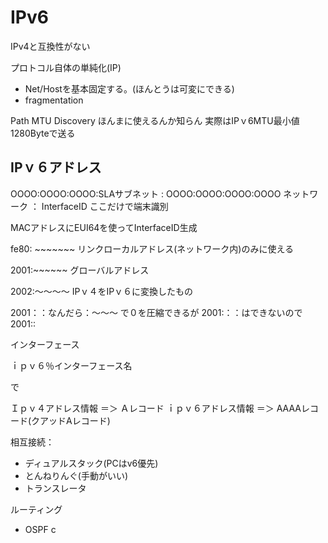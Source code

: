 # IPv6

IPv4と互換性がない

プロトコル自体の単純化(IP)
- Net/Hostを基本固定する。(ほんとうは可変にできる)
- fragmentation

Path MTU Discovery ほんまに使えるんか知らん
実際はIPｖ6MTU最小値1280Byteで送る

## IPｖ６アドレス

OOOO:OOOO:OOOO:SLAサブネット : OOOO:OOOO:OOOO:OOOO
ネットワーク          ： InterfaceID ここだけで端末識別


MACアドレスにEUI64を使ってInterfaceID生成


fe80: ~~~~~~~  リンクローカルアドレス(ネットワーク内)のみに使える

2001:~~~~~~ グローバルアドレス

2002:～～～～ IPｖ４をIPｖ６に変換したもの


2001：：なんだら：～～～ で０を圧縮できるが
2001:：：はできないので 2001::

インターフェース

ｉｐｖ６％インターフェース名

で

Ｉｐｖ４アドレス情報 ＝＞ Ａレコード
ｉｐｖ６アドレス情報 ＝＞ AAAAレコード(クアッドAレコード)


相互接続：
- ディュアルスタック(PCはv6優先)
- とんねりんぐ(手動がいい)
- トランスレータ

ルーティング
- OSPF c 